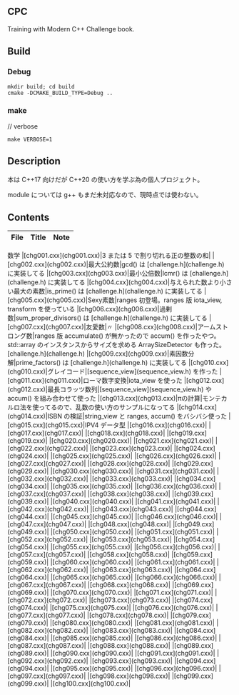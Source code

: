## CPC

Training with Modern C++ Challenge book.

## Build

### Debug
```shell
mkdir build; cd build
cmake -DCMAKE_BUILD_TYPE=Debug ..
```

### make

// verbose 
```shell
make VERBOSE=1
```


## Description

本は C++17 向けだが C++20 の使い方を学ぶ為の個人プロジェクト。

module については g++ もまだ未対応なので、現時点では使わない。

## Contents

| File | Title | Note |
:---|:---|:---
<td colspan="3">数学</td>
|[chg001.cxx](chg001.cxx)|3 または 5 で割り切れる正の整数の和|
|[chg002.cxx](chg002.cxx)|最大公約数|gcd() は [challenge.h](challenge.h) に実装してる
|[chg003.cxx](chg003.cxx)|最小公倍数|lcmr() は [challenge.h](challenge.h) に実装してる
|[chg004.cxx](chg004.cxx)|与えられた数より小さい最大の素数|is_prime() は [challenge.h](challenge.h) に実装してる
|[chg005.cxx](chg005.cxx)|Sexy素数|ranges 初登場。ranges 版 iota_view, transform を使っている
|[chg006.cxx](chg006.cxx)|過剰数|sum_proper_divisors() は [challenge.h](challenge.h) に実装してる
|[chg007.cxx](chg007.cxx)|友愛数|〃
|[chg008.cxx](chg008.cxx)|アームストロング数|ranges 版 accumulate() が無かったので accum() を作ったやつ。<br> std::array のインスタンスからサイズを求める ArraySizeDetector も作った。[challenge.h](challenge.h)
|[chg009.cxx](chg009.cxx)|素因数分解|prime_factors() は [challenge.h](challenge.h) に実装してる
|[chg010.cxx](chg010.cxx)|グレイコード|[sequence_view](sequence_view.h) を作った
|[chg011.cxx](chg011.cxx)|ローマ数字変換|iota_view を使った
|[chg012.cxx](chg012.cxx)|最長コラッツ数列|[sequence_view](sequence_view.h) や accum() を組み合わせて使った
|[chg013.cxx](chg013.cxx)|πの計算|モンテカルロ法を使ってるので、乱数の使い方のサンプルになってる
|[chg014.cxx](chg014.cxx)|ISBN の検証|string_view と ranges, accum() をバシバシ使った
|[chg015.cxx](chg015.cxx)|IPV4 データ型
|[chg016.cxx](chg016.cxx)|
|[chg017.cxx](chg017.cxx)|
|[chg018.cxx](chg018.cxx)|
|[chg019.cxx](chg019.cxx)|
|[chg020.cxx](chg020.cxx)|
|[chg021.cxx](chg021.cxx)|
|[chg022.cxx](chg022.cxx)|
|[chg023.cxx](chg023.cxx)|
|[chg024.cxx](chg024.cxx)|
|[chg025.cxx](chg025.cxx)|
|[chg026.cxx](chg026.cxx)|
|[chg027.cxx](chg027.cxx)|
|[chg028.cxx](chg028.cxx)|
|[chg029.cxx](chg029.cxx)|
|[chg030.cxx](chg030.cxx)|
|[chg031.cxx](chg031.cxx)|
|[chg032.cxx](chg032.cxx)|
|[chg033.cxx](chg033.cxx)|
|[chg034.cxx](chg034.cxx)|
|[chg035.cxx](chg035.cxx)|
|[chg036.cxx](chg036.cxx)|
|[chg037.cxx](chg037.cxx)|
|[chg038.cxx](chg038.cxx)|
|[chg039.cxx](chg039.cxx)|
|[chg040.cxx](chg040.cxx)|
|[chg041.cxx](chg041.cxx)|
|[chg042.cxx](chg042.cxx)|
|[chg043.cxx](chg043.cxx)|
|[chg044.cxx](chg044.cxx)|
|[chg045.cxx](chg045.cxx)|
|[chg046.cxx](chg046.cxx)|
|[chg047.cxx](chg047.cxx)|
|[chg048.cxx](chg048.cxx)|
|[chg049.cxx](chg049.cxx)|
|[chg050.cxx](chg050.cxx)|
|[chg051.cxx](chg051.cxx)|
|[chg052.cxx](chg052.cxx)|
|[chg053.cxx](chg053.cxx)|
|[chg054.cxx](chg054.cxx)|
|[chg055.cxx](chg055.cxx)|
|[chg056.cxx](chg056.cxx)|
|[chg057.cxx](chg057.cxx)|
|[chg058.cxx](chg058.cxx)|
|[chg059.cxx](chg059.cxx)|
|[chg060.cxx](chg060.cxx)|
|[chg061.cxx](chg061.cxx)|
|[chg062.cxx](chg062.cxx)|
|[chg063.cxx](chg063.cxx)|
|[chg064.cxx](chg064.cxx)|
|[chg065.cxx](chg065.cxx)|
|[chg066.cxx](chg066.cxx)|
|[chg067.cxx](chg067.cxx)|
|[chg068.cxx](chg068.cxx)|
|[chg069.cxx](chg069.cxx)|
|[chg070.cxx](chg070.cxx)|
|[chg071.cxx](chg071.cxx)|
|[chg072.cxx](chg072.cxx)|
|[chg073.cxx](chg073.cxx)|
|[chg074.cxx](chg074.cxx)|
|[chg075.cxx](chg075.cxx)|
|[chg076.cxx](chg076.cxx)|
|[chg077.cxx](chg077.cxx)|
|[chg078.cxx](chg078.cxx)|
|[chg079.cxx](chg079.cxx)|
|[chg080.cxx](chg080.cxx)|
|[chg081.cxx](chg081.cxx)|
|[chg082.cxx](chg082.cxx)|
|[chg083.cxx](chg083.cxx)|
|[chg084.cxx](chg084.cxx)|
|[chg085.cxx](chg085.cxx)|
|[chg086.cxx](chg086.cxx)|
|[chg087.cxx](chg087.cxx)|
|[chg088.cxx](chg088.cxx)|
|[chg089.cxx](chg089.cxx)|
|[chg090.cxx](chg090.cxx)|
|[chg091.cxx](chg091.cxx)|
|[chg092.cxx](chg092.cxx)|
|[chg093.cxx](chg093.cxx)|
|[chg094.cxx](chg094.cxx)|
|[chg095.cxx](chg095.cxx)|
|[chg096.cxx](chg096.cxx)|
|[chg097.cxx](chg097.cxx)|
|[chg098.cxx](chg098.cxx)|
|[chg099.cxx](chg099.cxx)|
|[chg100.cxx](chg100.cxx)|
